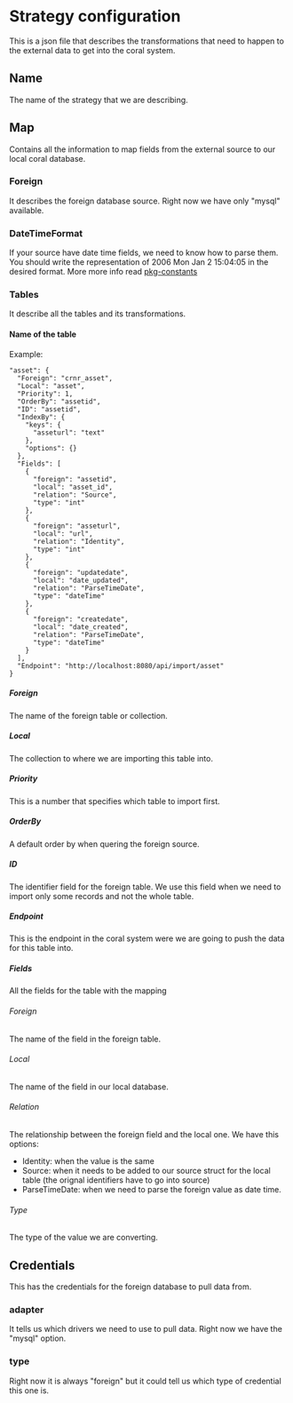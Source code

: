 # Strategy configuration

This is a json file that describes the transformations that need to happen to the external data to get into the coral system.

## Name

The name of the strategy that we are describing.

## Map

Contains all the information to map fields from the external source to our local coral database.

### Foreign

It describes the foreign database source. Right now we have only "mysql" available.

### DateTimeFormat

If your source have date time fields, we need to know how to parse them. You should write the representation of 2006 Mon Jan 2 15:04:05 in the desired format. More more info read [pkg-constants](https://golang.org/pkg/time/#pkg-constants)

### Tables

It describe all the tables and its transformations.

#### Name of the table

Example:
```
"asset": {
  "Foreign": "crnr_asset",
  "Local": "asset",
  "Priority": 1,
  "OrderBy": "assetid",
  "ID": "assetid",
  "IndexBy": {
    "keys": {
      "asseturl": "text"
    },
    "options": {}
  },
  "Fields": [
    {
      "foreign": "assetid",
      "local": "asset_id",
      "relation": "Source",
      "type": "int"
    },
    {
      "foreign": "asseturl",
      "local": "url",
      "relation": "Identity",
      "type": "int"
    },
    {
      "foreign": "updatedate",
      "local": "date_updated",
      "relation": "ParseTimeDate",
      "type": "dateTime"
    },
    {
      "foreign": "createdate",
      "local": "date_created",
      "relation": "ParseTimeDate",
      "type": "dateTime"
    }
  ],
  "Endpoint": "http://localhost:8080/api/import/asset"
}
```

##### Foreign

The name of the foreign table or collection.

##### Local

The collection to where we are importing this table into.

##### Priority

This is a number that specifies which table to import first.

##### OrderBy

A default order by when quering the foreign source.

##### ID

The identifier field for the foreign table. We use this field when we need to import only some records and not the whole table.

##### Endpoint

This is the endpoint in the coral system were we are going to push the data for this table into.

##### Fields

All the fields for the table with the mapping

###### Foreign

The name of the field in the foreign table.

###### Local

The name of the field in our local database.

###### Relation

The relationship between the foreign field and the local one. We have this options:
- Identity: when the value is the same
- Source: when it needs to be added to our source struct for the local table (the orignal identifiers have to go into source)
- ParseTimeDate: when we need to parse the foreign value as date time.

###### Type

The type of the value we are converting.

## Credentials

This has the credentials for the foreign database to pull data from.

### adapter

It tells us which drivers we need to use to pull data. Right now we have the "mysql" option.

### type

Right now it is always "foreign" but it could tell us which type of credential this one is.
